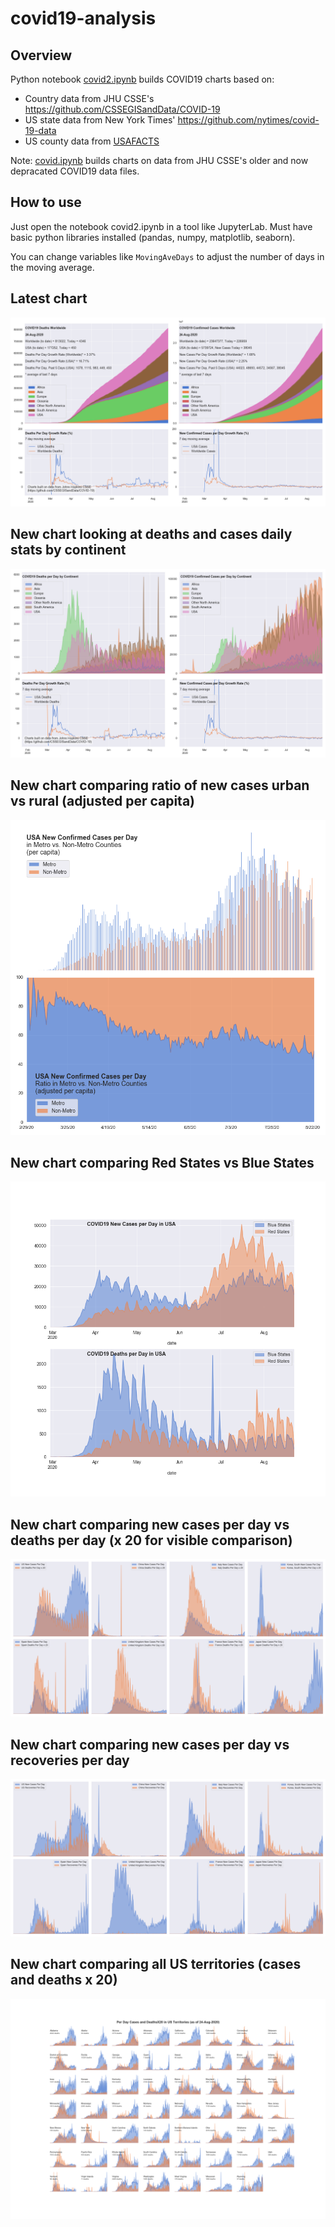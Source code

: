 # covid19-analysis

## Overview
Python notebook [covid2.ipynb](https://github.com/danlaw/covid19-analysis/blob/master/covid2.ipynb) builds COVID19 charts based on:
* Country data from JHU CSSE's https://github.com/CSSEGISandData/COVID-19
* US state data from New York Times' https://github.com/nytimes/covid-19-data
* US county data from [USAFACTS](https://usafacts.org/visualizations/coronavirus-covid-19-spread-map/)

Note: [covid.ipynb](https://github.com/danlaw/covid19-analysis/blob/master/covid.ipynb) builds charts on data from JHU CSSE's older and now depracated COVID19 data files.

## How to use
Just open the notebook covid2.ipynb in a tool like JupyterLab. Must have basic python libraries installed (pandas, numpy, matplotlib, seaborn).

You can change variables like ``MovingAveDays`` to adjust the number of days in the moving average.

## Latest chart
![Latest chart](charts/20200824-covid19-chart.png)

## New chart looking at deaths and cases daily stats by continent
![Comparison chart](charts/20200824-covid19-chart-perday.png)

## New chart comparing ratio of new cases urban vs rural (adjusted per capita)
![Urban rural per capita chart](charts/20200824-US-counties-urban-vs-rural-per-capita.png)

## New chart comparing Red States vs Blue States
![Red vs Blue chart](charts/20200824-compare-daily-red-vs-blue-states.png)

## New chart comparing new cases per day vs deaths per day (x 20 for visible comparison)
![Comparison chart](charts/20200824-comparison-chart.png)

## New chart comparing new cases per day vs recoveries per day
![Recovery chart](charts/20200824-comparison-recovery-chart.png)

## New chart comparing all US territories (cases and deaths x 20)
![Territories chart](charts/20200824-compare-US-territories.png)

